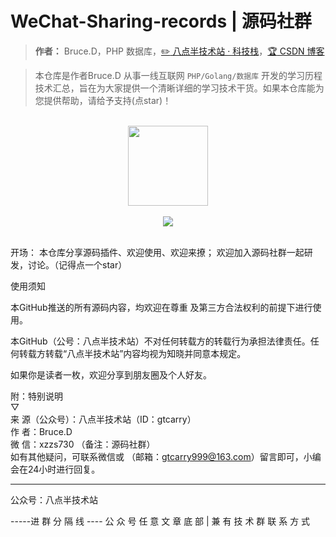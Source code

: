 # WeChat-Sharing-records | 源码社群

> **作者：** Bruce.D，PHP 数据库，[:pencil2: 八点半技术站 · 科技栈](#)，[:trophy: CSDN 博客](https://blog.csdn.net/qq_40884473)

> 本仓库是作者Bruce.D 从事一线互联网 ```PHP/Golang/数据库``` 开发的学习历程技术汇总，旨在为大家提供一个清晰详细的学习技术干货。如果本仓库能为您提供帮助，请给予支持(点star)！

<br/>
<div align="center">
    <a href="#" style="text-decoration:none"><img src="https://bugstack.cn/assets/images/icon.svg" width="128px"></a>
</div>
<br/>  

<div align="center">
<a href="https://mp.weixin.qq.com/s/u3MtOpQfV2U3NV8iiYPhkQ" target="_blank"><img src="https://bugstack.cn/assets/images/onlinebook.svg"></a>

</div>
<br/>

开场：
本仓库分享源码插件、欢迎使用、欢迎来撩；
欢迎加入源码社群一起研发，讨论。（记得点一个star）

使用须知

本GitHub推送的所有源码内容，均欢迎在尊重 及第三方合法权利的前提下进行使用。

本GitHub（公号：八点半技术站）不对任何转载方的转载行为承担法律责任。任何转载方转载“八点半技术站”内容均视为知晓并同意本规定。


如果你是读者一枚，欢迎分享到朋友圈及个人好友。


附：特别说明 <br/>
▽<br/>
来   源（公众号）：八点半技术站（ID：gtcarry）<br/>
作   者：Bruce.D<br/>
微  信：xzzs730 （备注：源码社群）<br/>
如有其他疑问，可联系微信或 （邮箱：gtcarry999@163.com）留言即可，小编会在24小时进行回复。



-----------

公众号：八点半技术站

-----进 群 分 隔 线 ----
公 众 号 任 意 文 章 底 部   |   兼 有 技 术 群 联 系 方 式
